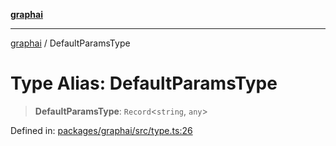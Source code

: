 [**graphai**](../README.md)

***

[graphai](../globals.md) / DefaultParamsType

# Type Alias: DefaultParamsType

> **DefaultParamsType**: `Record`\<`string`, `any`\>

Defined in: [packages/graphai/src/type.ts:26](https://github.com/kawamataryo/graphai/blob/5c4c4325bb275f17c58187664137731b5dc52a39/packages/graphai/src/type.ts#L26)
